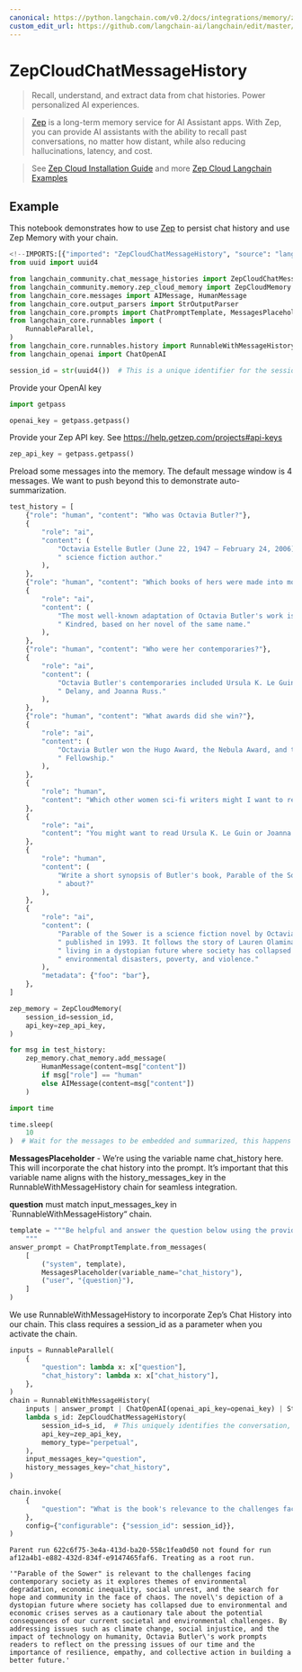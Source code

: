 ```yaml
---
canonical: https://python.langchain.com/v0.2/docs/integrations/memory/zep_cloud_chat_message_history/
custom_edit_url: https://github.com/langchain-ai/langchain/edit/master/docs/docs/integrations/memory/zep_cloud_chat_message_history.ipynb
---
```


# ZepCloudChatMessageHistory
> Recall, understand, and extract data from chat histories. Power personalized AI experiences.

>[Zep](https://www.getzep.com) is a long-term memory service for AI Assistant apps.
> With Zep, you can provide AI assistants with the ability to recall past conversations, no matter how distant,
> while also reducing hallucinations, latency, and cost.

> See [Zep Cloud Installation Guide](https://help.getzep.com/sdks) and more [Zep Cloud Langchain Examples](https://github.com/getzep/zep-python/tree/main/examples)

## Example

This notebook demonstrates how to use [Zep](https://www.getzep.com/) to persist chat history and use Zep Memory with your chain.



```python
<!--IMPORTS:[{"imported": "ZepCloudChatMessageHistory", "source": "langchain_community.chat_message_histories", "docs": "https://api.python.langchain.com/en/latest/chat_message_histories/langchain_community.chat_message_histories.zep_cloud.ZepCloudChatMessageHistory.html", "title": "ZepCloudChatMessageHistory"}, {"imported": "ZepCloudMemory", "source": "langchain_community.memory.zep_cloud_memory", "docs": "https://api.python.langchain.com/en/latest/memory/langchain_community.memory.zep_cloud_memory.ZepCloudMemory.html", "title": "ZepCloudChatMessageHistory"}, {"imported": "AIMessage", "source": "langchain_core.messages", "docs": "https://api.python.langchain.com/en/latest/messages/langchain_core.messages.ai.AIMessage.html", "title": "ZepCloudChatMessageHistory"}, {"imported": "HumanMessage", "source": "langchain_core.messages", "docs": "https://api.python.langchain.com/en/latest/messages/langchain_core.messages.human.HumanMessage.html", "title": "ZepCloudChatMessageHistory"}, {"imported": "StrOutputParser", "source": "langchain_core.output_parsers", "docs": "https://api.python.langchain.com/en/latest/output_parsers/langchain_core.output_parsers.string.StrOutputParser.html", "title": "ZepCloudChatMessageHistory"}, {"imported": "ChatPromptTemplate", "source": "langchain_core.prompts", "docs": "https://api.python.langchain.com/en/latest/prompts/langchain_core.prompts.chat.ChatPromptTemplate.html", "title": "ZepCloudChatMessageHistory"}, {"imported": "MessagesPlaceholder", "source": "langchain_core.prompts", "docs": "https://api.python.langchain.com/en/latest/prompts/langchain_core.prompts.chat.MessagesPlaceholder.html", "title": "ZepCloudChatMessageHistory"}, {"imported": "RunnableParallel", "source": "langchain_core.runnables", "docs": "https://api.python.langchain.com/en/latest/runnables/langchain_core.runnables.base.RunnableParallel.html", "title": "ZepCloudChatMessageHistory"}, {"imported": "RunnableWithMessageHistory", "source": "langchain_core.runnables.history", "docs": "https://api.python.langchain.com/en/latest/runnables/langchain_core.runnables.history.RunnableWithMessageHistory.html", "title": "ZepCloudChatMessageHistory"}, {"imported": "ChatOpenAI", "source": "langchain_openai", "docs": "https://api.python.langchain.com/en/latest/chat_models/langchain_openai.chat_models.base.ChatOpenAI.html", "title": "ZepCloudChatMessageHistory"}]-->
from uuid import uuid4

from langchain_community.chat_message_histories import ZepCloudChatMessageHistory
from langchain_community.memory.zep_cloud_memory import ZepCloudMemory
from langchain_core.messages import AIMessage, HumanMessage
from langchain_core.output_parsers import StrOutputParser
from langchain_core.prompts import ChatPromptTemplate, MessagesPlaceholder
from langchain_core.runnables import (
    RunnableParallel,
)
from langchain_core.runnables.history import RunnableWithMessageHistory
from langchain_openai import ChatOpenAI

session_id = str(uuid4())  # This is a unique identifier for the session
```

Provide your OpenAI key


```python
import getpass

openai_key = getpass.getpass()
```

Provide your Zep API key. See https://help.getzep.com/projects#api-keys



```python
zep_api_key = getpass.getpass()
```

Preload some messages into the memory. The default message window is 4 messages. We want to push beyond this to demonstrate auto-summarization.


```python
test_history = [
    {"role": "human", "content": "Who was Octavia Butler?"},
    {
        "role": "ai",
        "content": (
            "Octavia Estelle Butler (June 22, 1947 – February 24, 2006) was an American"
            " science fiction author."
        ),
    },
    {"role": "human", "content": "Which books of hers were made into movies?"},
    {
        "role": "ai",
        "content": (
            "The most well-known adaptation of Octavia Butler's work is the FX series"
            " Kindred, based on her novel of the same name."
        ),
    },
    {"role": "human", "content": "Who were her contemporaries?"},
    {
        "role": "ai",
        "content": (
            "Octavia Butler's contemporaries included Ursula K. Le Guin, Samuel R."
            " Delany, and Joanna Russ."
        ),
    },
    {"role": "human", "content": "What awards did she win?"},
    {
        "role": "ai",
        "content": (
            "Octavia Butler won the Hugo Award, the Nebula Award, and the MacArthur"
            " Fellowship."
        ),
    },
    {
        "role": "human",
        "content": "Which other women sci-fi writers might I want to read?",
    },
    {
        "role": "ai",
        "content": "You might want to read Ursula K. Le Guin or Joanna Russ.",
    },
    {
        "role": "human",
        "content": (
            "Write a short synopsis of Butler's book, Parable of the Sower. What is it"
            " about?"
        ),
    },
    {
        "role": "ai",
        "content": (
            "Parable of the Sower is a science fiction novel by Octavia Butler,"
            " published in 1993. It follows the story of Lauren Olamina, a young woman"
            " living in a dystopian future where society has collapsed due to"
            " environmental disasters, poverty, and violence."
        ),
        "metadata": {"foo": "bar"},
    },
]

zep_memory = ZepCloudMemory(
    session_id=session_id,
    api_key=zep_api_key,
)

for msg in test_history:
    zep_memory.chat_memory.add_message(
        HumanMessage(content=msg["content"])
        if msg["role"] == "human"
        else AIMessage(content=msg["content"])
    )

import time

time.sleep(
    10
)  # Wait for the messages to be embedded and summarized, this happens asynchronously.
```

**MessagesPlaceholder** - We’re using the variable name chat_history here. This will incorporate the chat history into the prompt.
It’s important that this variable name aligns with the history_messages_key in the RunnableWithMessageHistory chain for seamless integration.

**question** must match input_messages_key in `RunnableWithMessageHistory“ chain.


```python
template = """Be helpful and answer the question below using the provided context:
    """
answer_prompt = ChatPromptTemplate.from_messages(
    [
        ("system", template),
        MessagesPlaceholder(variable_name="chat_history"),
        ("user", "{question}"),
    ]
)
```

We use RunnableWithMessageHistory to incorporate Zep’s Chat History into our chain. This class requires a session_id as a parameter when you activate the chain.


```python
inputs = RunnableParallel(
    {
        "question": lambda x: x["question"],
        "chat_history": lambda x: x["chat_history"],
    },
)
chain = RunnableWithMessageHistory(
    inputs | answer_prompt | ChatOpenAI(openai_api_key=openai_key) | StrOutputParser(),
    lambda s_id: ZepCloudChatMessageHistory(
        session_id=s_id,  # This uniquely identifies the conversation, note that we are getting session id as chain configurable field
        api_key=zep_api_key,
        memory_type="perpetual",
    ),
    input_messages_key="question",
    history_messages_key="chat_history",
)
```


```python
chain.invoke(
    {
        "question": "What is the book's relevance to the challenges facing contemporary society?"
    },
    config={"configurable": {"session_id": session_id}},
)
```
```output
Parent run 622c6f75-3e4a-413d-ba20-558c1fea0d50 not found for run af12a4b1-e882-432d-834f-e9147465faf6. Treating as a root run.
```


```output
'"Parable of the Sower" is relevant to the challenges facing contemporary society as it explores themes of environmental degradation, economic inequality, social unrest, and the search for hope and community in the face of chaos. The novel\'s depiction of a dystopian future where society has collapsed due to environmental and economic crises serves as a cautionary tale about the potential consequences of our current societal and environmental challenges. By addressing issues such as climate change, social injustice, and the impact of technology on humanity, Octavia Butler\'s work prompts readers to reflect on the pressing issues of our time and the importance of resilience, empathy, and collective action in building a better future.'
```